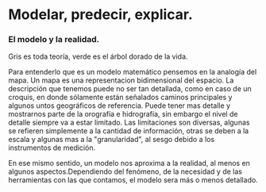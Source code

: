 # Modelar, predecir, explicar.

### El modelo y la realidad.

  Gris es toda teoría, verde es el árbol dorado de la vida.
 
 Para entenderlo que es un modelo matemático pensemos en la analogía del mapa. Un mapa es una representacion bidimensional del espacio. La descripción que tenemos puede no ser tan detallada, como en caso de un croquis, en donde sólamente están señalados  caminos principales y algunos untos geográficos de referencia. Puede tener mas detalle y mostrarnos parte de la orografía e hidrografía, sin embargo el nivel de detalle siempre va a estar limitado. Las limitaciones son diversas, algunas se refieren simplemente a la cantidad de información, otras se deben a la escala y algunas mas a la "granularidad", al sesgo debido a los instrumentos de medición. 
 
 En ese mismo sentido, un modelo  nos aproxima a la realidad, al menos en algunos aspectos.Dependiendo del fenómeno, de la necesidad y de las herramientas con las que contamos, el modelo sera más o menos detallado.
 
